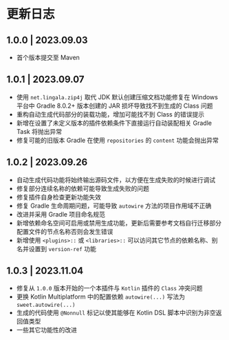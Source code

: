 # 更新日志

## 1.0.0 | 2023.09.03

- 首个版本提交至 Maven

## 1.0.1 | 2023.09.07

- 使用 `net.lingala.zip4j` 取代 JDK 默认创建压缩文档功能修复在 Windows 平台中 Gradle 8.0.2+ 版本创建的 JAR 损坏导致找不到生成的 Class 问题
- 重构自动生成代码部分的装载功能，增加可能找不到 Class 的错误提示
- 新增在设置了未定义版本的插件依赖条件下直接运行自动装配相关 Gradle Task 将抛出异常
- 修复可能的旧版本 Gradle 在使用 `repositories` 的 `content` 功能会抛出异常

## 1.0.2 | 2023.09.26

- 自动生成代码功能将始终输出源码文件，以方便在生成失败的时候进行调试
- 修复部分连续名称的依赖可能导致生成失败的问题
- 修复插件自身检查更新功能失效
- 修复 Gradle 生命周期问题，可能导致 `autowire` 方法的项目作用域不正确
- 改进并采用 Gradle 项目命名规范
- 新增依赖命名空间可启用或禁用生成功能，更新后需要参考文档自行迁移部分配置文件的节点名称否则会发生错误
- 新增使用 `<plugins>::` 或 `<libraries>::` 可以访问其它节点的依赖名称、别名并设置到 `version-ref` 功能

## 1.0.3 | 2023.11.04

- 修复从 `1.0.0` 版本开始的一个本插件与 `Kotlin` 插件的 `Class` 冲突问题
- 更换 Kotlin Multiplatform 中的配置依赖 `autowire(...)` 写法为 `sweet.autowire(...)`
- 生成的代码使用 `@Nonnull` 标记以使其能够在 Kotlin DSL 脚本中识别为非空返回值类型
- 一些其它功能性的改进
